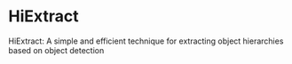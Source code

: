 # HiExtract
HiExtract: A simple and efficient technique for extracting object hierarchies based on object detection
